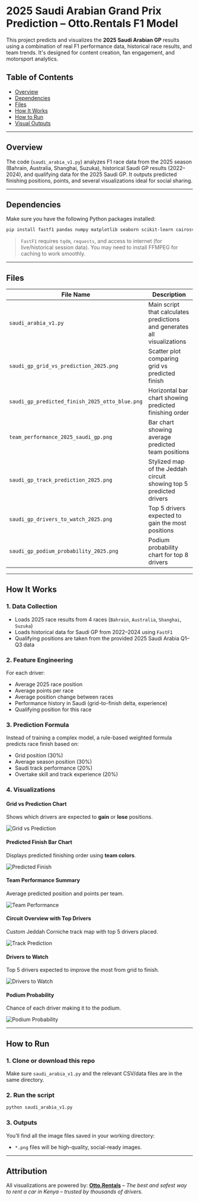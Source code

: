 # 2025 Saudi Arabian Grand Prix Prediction – Otto.Rentals F1 Model

This project predicts and visualizes the **2025 Saudi Arabian GP** results using a combination of real F1 performance data, historical race results, and team trends. It's designed for content creation, fan engagement, and motorsport analytics.

## Table of Contents

- [Overview](#overview)
- [Dependencies](#dependencies)
- [Files](#files)
- [How It Works](#how-it-works)
- [How to Run](#how-to-run)
- [Visual Outputs](#visual-outputs)

---

## Overview

The code (`saudi_arabia_v1.py`) analyzes F1 race data from the 2025 season (Bahrain, Australia, Shanghai, Suzuka), historical Saudi GP results (2022–2024), and qualifying data for the 2025 Saudi GP. It outputs predicted finishing positions, points, and several visualizations ideal for social sharing.

---

## Dependencies

Make sure you have the following Python packages installed:

```bash
pip install fastf1 pandas numpy matplotlib seaborn scikit-learn cairosvg
```

> `FastF1` requires `tqdm`, `requests`, and access to internet (for live/historical session data). You may need to install FFMPEG for caching to work smoothly.

---

## Files

| File Name                                      | Description                                                              |
| ---------------------------------------------- | ------------------------------------------------------------------------ |
| `saudi_arabia_v1.py`                           | Main script that calculates predictions and generates all visualizations |
| `saudi_gp_grid_vs_prediction_2025.png`         | Scatter plot comparing grid vs predicted finish                          |
| `saudi_gp_predicted_finish_2025_otto_blue.png` | Horizontal bar chart showing predicted finishing order                   |
| `team_performance_2025_saudi_gp.png`           | Bar chart showing average predicted team positions                       |
| `saudi_gp_track_prediction_2025.png`           | Stylized map of the Jeddah circuit showing top 5 predicted drivers       |
| `saudi_gp_drivers_to_watch_2025.png`           | Top 5 drivers expected to gain the most positions                        |
| `saudi_gp_podium_probability_2025.png`         | Podium probability chart for top 8 drivers                               |

---

## How It Works

### 1. **Data Collection**

- Loads 2025 race results from 4 races (`Bahrain`, `Australia`, `Shanghai`, `Suzuka`)
- Loads historical data for Saudi GP from 2022–2024 using `FastF1`
- Qualifying positions are taken from the provided 2025 Saudi Arabia Q1–Q3 data

### 2. **Feature Engineering**

For each driver:

- Average 2025 race position
- Average points per race
- Average position change between races
- Performance history in Saudi (grid-to-finish delta, experience)
- Qualifying position for this race

### 3. **Prediction Formula**

Instead of training a complex model, a rule-based weighted formula predicts race finish based on:

- Grid position (30%)
- Average season position (30%)
- Saudi track performance (20%)
- Overtake skill and track experience (20%)

### 4. **Visualizations**

#### Grid vs Prediction Chart

Shows which drivers are expected to **gain** or **lose** positions.

![Grid vs Prediction](saudi_gp_grid_vs_prediction_2025.png)

#### Predicted Finish Bar Chart

Displays predicted finishing order using **team colors**.

![Predicted Finish](saudi_gp_predicted_finish_2025_otto_blue.png)

#### Team Performance Summary

Average predicted position and points per team.

![Team Performance](team_performance_2025_saudi_gp.png)

#### Circuit Overview with Top Drivers

Custom Jeddah Corniche track map with top 5 drivers placed.

![Track Prediction](saudi_gp_track_prediction_2025.png)

#### Drivers to Watch

Top 5 drivers expected to improve the most from grid to finish.

![Drivers to Watch](saudi_gp_drivers_to_watch_2025.png)

#### Podium Probability

Chance of each driver making it to the podium.

![Podium Probability](saudi_gp_podium_probability_2025.png)

---

## How to Run

### 1. Clone or download this repo

Make sure `saudi_arabia_v1.py` and the relevant CSV/data files are in the same directory.

### 2. Run the script

```bash
python saudi_arabia_v1.py
```

### 3. Outputs

You’ll find all the image files saved in your working directory:

- `*.png` files will be high-quality, social-ready images.

---

## Attribution

All visualizations are powered by:
**[Otto.Rentals](https://www.otto.rentals)** – _The best and safest way to rent a car in Kenya – trusted by thousands of drivers._
